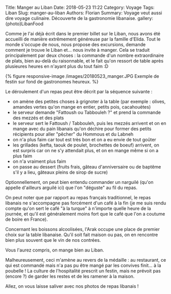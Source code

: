 Title: Manger au Liban
Date: 2018-05-23 11:22
Category: Voyage
Tags: Liban
Slug: manger-au-liban
Authors: Florian
Summary: Voyage veut aussi dire voyage culinaire. Découverte de la gastronomie libanaise.
gallery: {photo}LibanFood

Comme je l'ai déjà écrit dans le premier billet sur le Liban, nous avons été accueilli de manière extrêmement généreuse par la famille d'Elida. Tout le monde s'occupe de nous, nous propose des excursions, demande comment je trouve le Liban et... nous invite à manger. Cela se traduit principalement par deux choses : la commande d'un nombre extraordinaire de plats, bien au-delà du raisonnable, et le fait qu'on ressort de table après plusieures heures en n'ayant plus du tout faim :D

{% figure responsive-image /images/20180523_manger.JPG Exemple de festin sur fond de gastronomes heureux. %}

Le déroulement d'un repas peut être décrit par la séquence suivante :

- on amène des petites choses à grignoter à la table (par exemple : olives, amandes vertes qu'on mange en entier, petits pois, cacahouètes)
- le serveur demande "Fattoush ou Tabbouleh ?" et prend la commande des mezzés et des plats
- le serveur sert le Fattoush / Tabbouleh, puis les mezzés arrivent et on en mange avec du pain libanais qu'on déchire pour former des petits récipients pour aller "pêcher" du Hommous et du Labneh
- on n'a plus faim car tout est très bon et on a eu envie de tout goûter
- les grillades (kefta, taouk de poulet, brochettes de boeuf) arrivent, on est surpris car on ne s'y attendait plus, et on en mange même si on a plus faim
- on n'a vraiment plus faim
- on passe au dessert (fruits frais, gâteau d'anniversaire ou de baptême s'il y a lieu, gâteaux pleins de sirop de sucre)

Optionnellement, on peut bien entendu commander un narguilé (qu'on appelle d'ailleurs arguilé ici) que l'on "déguste" au fil du repas.

On peut noter que par rapport au repas français traditionnel, le repas libanais ne s'accompagne pas forcément d'un café à la fin (je me suis rendu compte qu'on sert le café "à la turque" à n'importe quelle heure de la journée, et qu'il est généralement moins fort que le café que l'on a coutume de boire en France).

Concernant les boissons alcoolisées, l'Arak occupe une place de premier choix sur la table libanaise. Qu'il soit fait maison ou pas, on en rencontre bien plus souvent que le vin de nos contrées.

Vous l'aurez compris, on mange bien au Liban.

Malheureusement, ceci m'amène au revers de la médaille : au restaurant, ce qui est commandé mais n'a pas pu être mangé par les convives finit... à la poubelle ! La culture de l'hospitalité prescrit un festin, mais ne prévoit pas (encore ?) de garder les restes et de les ramener à la maison. 

Allez, on vous laisse saliver avec nos photos de repas libanais !
